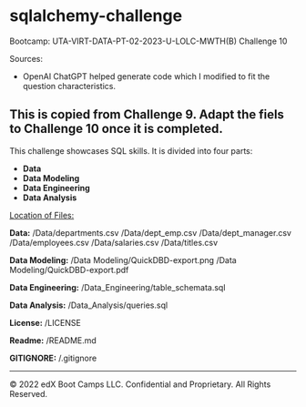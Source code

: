 # sqlalchemy-challenge
Bootcamp: UTA-VIRT-DATA-PT-02-2023-U-LOLC-MWTH(B) Challenge 10


Sources:
- OpenAI ChatGPT helped generate code which I modified to fit the question characteristics.

## This is copied from Challenge 9. Adapt the fiels to Challenge 10 once it is completed.
This challenge showcases SQL skills. It is divided into four parts:
- **Data**
- **Data Modeling**
- **Data Engineering**
- **Data Analysis**

<u>Location of Files:</u>

**Data:**
/Data/departments.csv
/Data/dept_emp.csv
/Data/dept_manager.csv
/Data/employees.csv
/Data/salaries.csv
/Data/titles.csv

**Data Modeling:**
/Data Modeling/QuickDBD-export.png
/Data Modeling/QuickDBD-export.pdf

**Data Engineering:**
/Data_Engineering/table_schemata.sql

**Data Analysis:**
/Data_Analysis/queries.sql

**License:**
/LICENSE

**Readme:**
/README.md

**GITIGNORE:**
/.gitignore

---

© 2022 edX Boot Camps LLC. Confidential and Proprietary. All Rights Reserved.